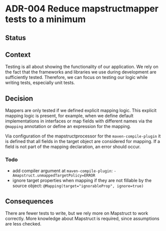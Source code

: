 # ADR-004 Reduce mapstructmapper tests to a minimum

## Status

<adr-status status='accepted' />

## Context

Testing is all about showing the functionality of our application. We rely on the fact that the
frameworks and libraries we use during development are sufficiently tested. Therefore, we can focus on testing our
logic while writing tests, especially unit tests.

## Decision

Mappers are only tested if we defined explicit mapping logic.
This explicit mapping logic is present, for example, when we define default implementations in interfaces or map
fields with different names via the `@mapping` annotation or define an expression for the mapping.

Via configuration of the mapstructprocessor for the `maven-compile-plugin` it is defined that all fields in the target
object are considered for mapping. If a field is not part of the mapping declaration, an error should occur.

### Todo
- add compiler argument at `maven-compile-plugin`: `-Amapstruct.unmappedTargetPolicy=ERROR`
- ignore target properties when mapping if they are not fillable by the source object:
`@Mapping(target="ignorableProp", ignore=true)`  

## Consequences

There are fewer tests to write, but we rely more on Mapstruct to work correctly. More knowledge about Mapstruct is
required, since assumptions are less checked.